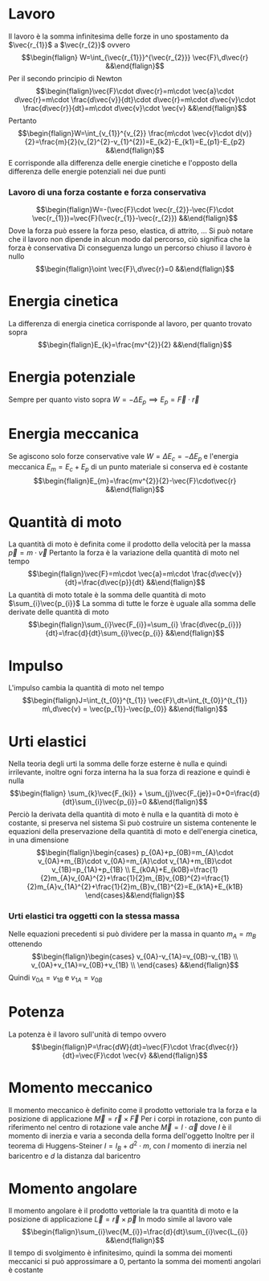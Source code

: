 # Lavoro
Il lavoro è la somma infinitesima delle forze in uno spostamento da $\vec{r_{1}}$ a $\vec{r_{2}}$ ovvero
$$\begin{flalign} W=\int_{\vec{r_{1}}}^{\vec{r_{2}}} \vec{F}\,d\vec{r} &&\end{flalign}$$
Per il secondo principio di Newton
$$\begin{flalign}\vec{F}\cdot d\vec{r}=m\cdot \vec{a}\cdot d\vec{r}=m\cdot \frac{d\vec{v}}{dt}\cdot d\vec{r}=m\cdot d\vec{v}\cdot \frac{d\vec{r}}{dt}=m\cdot d\vec{v}\cdot \vec{v} &&\end{flalign}$$
Pertanto
$$\begin{flalign}W=\int_{v_{1}}^{v_{2}} \frac{m\cdot \vec{v}\cdot d(v)}{2}=\frac{m}{2}(v_{2}^{2}-v_{1}^{2})=E_{k2}-E_{k1}=E_{p1}-E_{p2} &&\end{flalign}$$
E corrisponde alla differenza delle energie cinetiche e l'opposto della differenza delle energie potenziali nei due punti

### Lavoro di una forza costante e forza conservativa
$$\begin{flalign}W=-(\vec{F}\cdot \vec{r_{2}}-\vec{F}\cdot \vec{r_{1}})=\vec{F}(\vec{r_{1}}-\vec{r_{2}}) &&\end{flalign}$$
Dove la forza può essere la forza peso, elastica, di attrito, ...
Si può notare che il lavoro non dipende in alcun modo dal percorso, ciò significa che la forza è conservativa
Di conseguenza lungo un percorso chiuso il lavoro è nullo
$$\begin{flalign}\oint \vec{F}\,d\vec{r}=0 &&\end{flalign}$$

# Energia cinetica
La differenza di energia cinetica corrisponde al lavoro, per quanto trovato sopra
$$\begin{flalign}E_{k}=\frac{mv^{2}}{2} &&\end{flalign}$$
# Energia potenziale
Sempre per quanto visto sopra $W=-\Delta E_{p}\implies E_{p}=\vec{F}\cdot \vec{r}$

# Energia meccanica
Se agiscono solo forze conservative vale $W=\Delta E_{c}=-\Delta E_{p}$ e l'energia meccanica $E_{m}=E_{c}+E_{p}$ di un punto materiale si conserva ed è costante
$$\begin{flalign}E_{m}=\frac{mv^{2}}{2}-\vec{F}\cdot\vec{r} &&\end{flalign}$$
<div class="page-break" style="page-break-before: always;"></div>

# Quantità di moto
La quantità di moto è definita come il prodotto della velocità per la massa
$\vec{p}=m\cdot \vec{v}$
Pertanto la forza è la variazione della quantità di moto nel tempo
$$\begin{flalign}\vec{F}=m\cdot \vec{a}=m\cdot \frac{d\vec{v}}{dt}=\frac{d\vec{p}}{dt} &&\end{flalign}$$
La quantità di moto totale è la somma delle quantità di moto $\sum_{i}\vec{p_{i}}$
La somma di tutte le forze è uguale alla somma delle derivate delle quantità di moto
$$\begin{flalign}\sum_{i}\vec{F_{i}}=\sum_{i} \frac{d\vec{p_{i}}}{dt}=\frac{d}{dt}\sum_{i}\vec{p_{i}} &&\end{flalign}$$

# Impulso
L'impulso cambia la quantità di moto nel tempo
$$\begin{flalign}J=\int_{t_{0}}^{t_{1}} \vec{F}\,dt=\int_{t_{0}}^{t_{1}} m\,d\vec{v} = \vec{p_{1}}-\vec{p_{0}} &&\end{flalign}$$

# Urti elastici
Nella teoria degli urti la somma delle forze esterne è nulla e quindi irrilevante, inoltre ogni forza interna ha la sua forza di reazione e quindi è nulla
$$\begin{flalign} \sum_{k}\vec{F_{ki}} + \sum_{j}\vec{F_{je}}=0+0=\frac{d}{dt}\sum_{i}\vec{p_{i}}=0 &&\end{flalign}$$
Perciò la derivata della quantità di moto è nulla e la quantità di moto è costante, si preserva nel sistema
Si può costruire un sistema contenente le equazioni della preservazione della quantità di moto e dell'energia cinetica, in una dimensione
$$\begin{flalign}\begin{cases}
p_{0A}+p_{0B}=m_{A}\cdot v_{0A}+m_{B}\cdot v_{0A}=m_{A}\cdot v_{1A}+m_{B}\cdot v_{1B}=p_{1A}+p_{1B} \\
E_{k0A}+E_{k0B}=\frac{1}{2}m_{A}v_{0A}^{2}+\frac{1}{2}m_{B}v_{0B}^{2}=\frac{1}{2}m_{A}v_{1A}^{2}+\frac{1}{2}m_{B}v_{1B}^{2}=E_{k1A}+E_{k1B}
\end{cases}&&\end{flalign}$$

### Urti elastici tra oggetti con la stessa massa
Nelle equazioni precedenti si può dividere per la massa in quanto $m_{A}=m_{B}$ ottenendo
$$\begin{flalign}\begin{cases}
v_{0A}-v_{1A}=v_{0B}-v_{1B} \\
v_{0A}+v_{1A}=v_{0B}+v_{1B} \\
\end{cases} &&\end{flalign}$$
Quindi $v_{0A}=v_{1B}$ e $v_{1A}=v_{0B}$

# Potenza
La potenza è il lavoro sull'unità di tempo ovvero
$$\begin{flalign}P=\frac{dW}{dt}=\vec{F}\cdot \frac{d\vec{r}}{dt}=\vec{F}\cdot \vec{v} &&\end{flalign}$$
<div class="page-break" style="page-break-before: always;"></div>

# Momento meccanico
Il momento meccanico è definito come il prodotto vettoriale tra la forza e la posizione di applicazione
$\vec{M}=\vec{r}\times \vec{F}$
Per i corpi in rotazione, con punto di riferimento nel centro di rotazione vale anche
$\vec{M}=I\cdot\vec{\alpha}$
dove $I$ è il momento di inerzia e varia a seconda della forma dell'oggetto
Inoltre per il teorema di Huggens-Steiner $I=I_{B}+d^{2}\cdot m$, con $I$ momento di inerzia nel baricentro e $d$ la distanza dal baricentro

# Momento angolare
Il momento angolare è il prodotto vettoriale la tra quantità di moto e la posizione di applicazione
$\vec{L}=\vec{r}\times \vec{p}$
In modo simile al lavoro vale
$$\begin{flalign}\sum_{i}\vec{M_{i}}=\frac{d}{dt}\sum_{i}\vec{L_{i}} &&\end{flalign}$$
Il tempo di svolgimento è infinitesimo, quindi la somma dei momenti meccanici si può approssimare a $0$, pertanto la somma dei momenti angolari è costante 